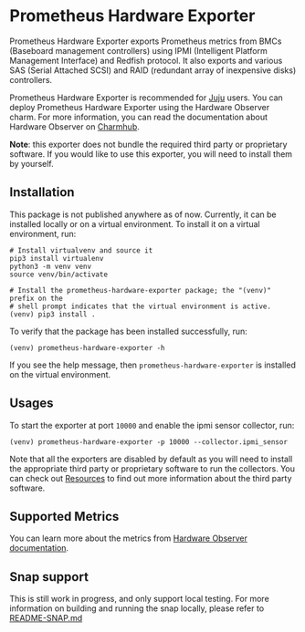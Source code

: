 # Prometheus Hardware Exporter

Prometheus Hardware Exporter exports Prometheus metrics from BMCs (Baseboard
management controllers) using IPMI (Intelligent Platform Management Interface)
and Redfish protocol. It also exports and various SAS (Serial Attached SCSI) and
RAID (redundant array of inexpensive disks) controllers.

Prometheus Hardware Exporter is recommended for [Juju](https://juju.is/) users.
You can deploy Prometheus Hardware Exporter using the Hardware Observer charm.
For more information, you can read the documentation about Hardware Observer on
[Charmhub](https://charmhub.io/hardware-observer).

**Note**: this exporter does not bundle the required third party or proprietary
software. If you would like to use this exporter, you will need to install them
by yourself.

## Installation

This package is not published anywhere as of now. Currently, it can be installed
locally or on a virtual environment. To install it on a virtual environment,
run:

```shell
# Install virtualvenv and source it
pip3 install virtualenv
python3 -m venv venv
source venv/bin/activate

# Install the prometheus-hardware-exporter package; the "(venv)" prefix on the
# shell prompt indicates that the virtual environment is active.
(venv) pip3 install .
```

To verify that the package has been installed successfully, run:

```shell
(venv) prometheus-hardware-exporter -h
```

If you see the help message, then `prometheus-hardware-exporter` is installed on
the virtual environment.

## Usages

To start the exporter at port `10000` and enable the ipmi sensor collector, run:

```shell
(venv) prometheus-hardware-exporter -p 10000 --collector.ipmi_sensor
```

Note that all the exporters are disabled by default as you will need to install
the appropriate third party or proprietary software to run the collectors.  You
can check out [Resources](https://charmhub.io/hardware-observer/resources/) to
find out more information about the third party software.

## Supported Metrics

You can learn more about the metrics from [Hardware Observer
documentation](https://charmhub.io/hardware-observer/docs/metrics-and-alerts-common).

## Snap support

This is still work in progress, and only support local testing. For more
information on building and running the snap locally, please refer to
[README-SNAP.md](README-SNAP.md)
